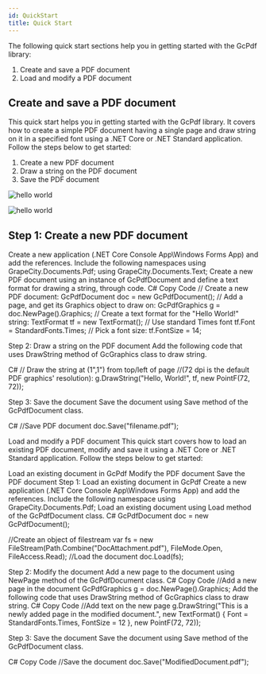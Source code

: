 ```yaml
---
id: QuickStart
title: Quick Start
---
```

The following quick start sections help you in getting started with the GcPdf library:
   1. Create and save a PDF document
   2. Load and modify a PDF document
   
   ## Create and save a PDF document
   
This quick start helps you in getting started with the GcPdf library. It covers how to create a simple PDF document having    a single page and draw string on it in a specified font using a .NET Core or .NET Standard application. Follow the steps   below to get started:

  1. Create a new PDF document
  2. Draw a string on the PDF document
  3. Save the PDF document  
  
  ![hello world](https:\\github.com\dinoreborn\gcdoctest\helloworld_GcPdf.png)
  
  ![hello world](helloworld_GcPdf.png)
    
      
  ## Step 1: Create a new PDF document
  Create a new application (.NET Core Console App\Windows Forms App) and add the references.
  Include the following namespaces
  using GrapeCity.Documents.Pdf;
  using GrapeCity.Documents.Text;
  Create a new PDF document using an instance of GcPdfDocument and define a text format for drawing a string, through code.
  C#
  Copy Code
  // Create a new PDF document:
  GcPdfDocument doc = new GcPdfDocument();
  // Add a page, and get its Graphics object to draw on:
  GcPdfGraphics g = doc.NewPage().Graphics;
  // Create a text format for the "Hello World!" string:
  TextFormat tf = new TextFormat();
  // Use standard Times font
  tf.Font = StandardFonts.Times;
  // Pick a font size:
  tf.FontSize = 14;
  
  Step 2: Draw a string on the PDF document
  Add the following code that uses DrawString method of GcGraphics class to draw string.

  C#
  // Draw the string at (1",1") from top/left of page
  //(72 dpi is the default PDF graphics' resolution):
  g.DrawString("Hello, World!", tf, new PointF(72, 72));
    

  Step 3: Save the document
  Save the document using Save method of the GcPdfDocument class.
  
  C#
  //Save PDF document
  doc.Save("filename.pdf");
  
  Load and modify a PDF document
  This quick start covers how to load an existing PDF document, modify and save it using a .NET Core or .NET Standard   application. Follow the steps below to get started:

  Load an existing document in GcPdf
  Modify the PDF document
  Save the PDF document
  Step 1: Load an existing document in GcPdf
  Create a new application (.NET Core Console App\Windows Forms App) and add the references.
  Include the following namespace
  using GrapeCity.Documents.Pdf;
  Load an existing document using Load method of the GcPdfDocument class.
  C#
  GcPdfDocument doc = new GcPdfDocument();
  
  //Create an object of filestream
  var fs = new FileStream(Path.Combine("DocAttachment.pdf"), FileMode.Open,
             FileAccess.Read);
  //Load the document
  doc.Load(fs);
  
  Step 2: Modify the document
  Add a new page to the document using NewPage method of the GcPdfDocument class.
  C#
  Copy Code
  //Add a new page in the document
  GcPdfGraphics g = doc.NewPage().Graphics;
  Add the following code that uses DrawString method of GcGraphics class to draw string.
  C#
  Copy Code
  //Add text on the new page
  g.DrawString("This is a newly added page in the modified document.", new TextFormat()
  {
       Font = StandardFonts.Times,
       FontSize = 12
  }, new PointF(72, 72));
  
  Step 3: Save the document
  Save the document using Save method of the GcPdfDocument class.
  
  C#
  Copy Code
  //Save the document
  doc.Save("ModifiedDocument.pdf");


